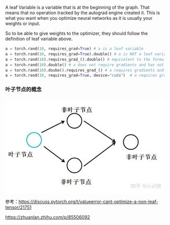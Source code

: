 A leaf Variable is a variable that is at the beginning of the graph. That means that no operation tracked by the autograd engine created it.
This is what you want when you optimize neural networks as it is usually your weights or input.

So to be able to give weights to the optimizer, they should follow the definition of leaf variable above.

```python
a = torch.rand(10, requires_grad=True) # a is a leaf variable
a = torch.rand(10, requires_grad=True).double() # a is NOT a leaf variable as it was created by the operation that cast a float tensor into a double tensor
a = torch.rand(10).requires_grad_().double() # equivalent to the formulation just above: not a leaf variable
a = torch.rand(10).double() # a does not require gradients and has not operation creating it (tracked by the autograd engine).
a = torch.rand(10).doube().requires_grad_() # a requires gradients and has no operations creating it: it's a leaf variable and can be given to an optimizer.
a = torch.rand(10, requires_grad=True, device="cuda")  # a requires grad, has not operation creating it: it's a leaf variable as well and can be given to an optimizer 
```



### 叶子节点的概念

![img](../imags/v2-cb655159af6c57b805accc675307cdfe_720w.jpg)



参考：https://discuss.pytorch.org/t/valueerror-cant-optimize-a-non-leaf-tensor/21751

https://zhuanlan.zhihu.com/p/85506092